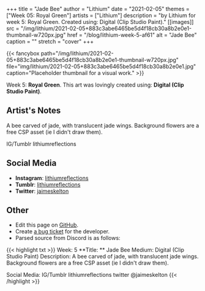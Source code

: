 +++
title =       "Jade Bee"
author =      "Lithium"
date =        "2021-02-05"
themes =      ["Week 05: Royal Green"]
artists =     ["Lithium"]
description = "by Lithium for week 5: Royal Green. Created using: Digital (Clip Studio Paint)."
[[images]]
      src = "/img/lithium/2021-02-05+883c3abe6465be5d4f18cb30a8b2e0e1-thumbnail-w720px.jpg"
      href = "/blog/lithium-week-5-af61"
      alt = "Jade Bee"
      caption = ""
      stretch = "cover"
+++


{{< fancybox path="/img/lithium/2021-02-05+883c3abe6465be5d4f18cb30a8b2e0e1-thumbnail-w720px.jpg" file="img/lithium/2021-02-05+883c3abe6465be5d4f18cb30a8b2e0e1.jpg" caption="Placeholder thumbnail for a visual work." >}}


Week 5: **Royal Green**. This art was lovingly created using: **Digital (Clip Studio Paint)**.

## Artist's Notes

A bee carved of jade, with translucent jade wings. Background flowers are a free CSP asset (ie I didn't draw them).

IG/Tumblr lithiumreflections

## Social Media

- **Instagram**: <a href='https://instagram.com/lithiumreflections' target='_blank'>lithiumreflections</a>
- **Tumblr**: <a href='https://lithiumreflections.tumblr.com' target='_blank'>lithiumreflections</a>
- **Twitter**: <a href='https://twitter.com/jaimeskelton' target='_blank'>jaimeskelton</a>

## Other

- Edit this page on [GitHub](https://github.com/teaminkling/web-refresh/edit/main/content/blog/lithium-week-5-af61.md).
- Create [a bug ticket](https://github.com/teaminkling/web-refresh/issues/new?assignees=&labels=bug&template=problem-report.md&title=) for the developer.
- Parsed source from Discord is as follows:

{{< highlight txt >}}
Week: 5
**Title:  ** Jade Bee
Medium: Digital (Clip Studio Paint)
Description: A bee carved of jade, with translucent jade wings. Background flowers are a free CSP asset (ie I didn't draw them).

Social Media: IG/Tumblr lithiumreflections twitter @jaimeskelton
{{< /highlight >}}